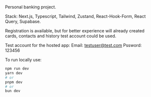 Personal banking project. 

Stack: Next.js, Typescript, Tailwind, Zustand, React-Hook-Form, React Query, Supabase.

Registration is available, but for better experience will already created cards, contacts and history test account could be used.

Test account for the hosted app:
Email: testuser@test.com
Pssword: 123456

To run locally use:

```bash
npm run dev
yarn dev
# or
pnpm dev
# or
bun dev
```


